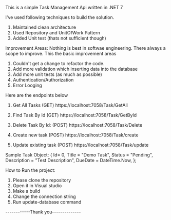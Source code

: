 This is a simple Task Management Api written in .NET 7 

I've used following techniques to build the solution.

1. Maintained clean architecture
2. Used Repository and UnitOfWork Pattern
3. Added Unit test (thats not sufficient though)


Improvement Areas:
Nothing is best in softwae engineering. There always a scope to improve. This the basic improvement areas

1. Couldn't get a change to refactor the code.
2. Add more validation which inserting data into the database
3. Add more unit tests (as much as possible)
4. Authentication/Authorization
5. Error Looging



Here are the endpoints below

1. Get All Tasks (GET)
  https://localhost:7058/Task/GetAll

2. Find Task By Id (GET)
   https://localhost:7058/Task/GetById

3. Delete Task By Id: (POST)
   https://localhost:7058/Task/Delete

4. Create new task (POST)
    https://localhost:7058/Task/create

5. Update existing task (POST)
   https://localhost:7058/Task/update

Sample Task Object:
{
    Id= 0,
    Title = "Demo Task",
    Status = "Pending",
    Description = "Test Description",
    DueDate = DateTime.Now,
};


How to Run the project:

1. Please clone the repository
2. Open it in Visual studio
3. Make a build
4. Change the connection string
5. Run update-database command

------------Thank you--------------
